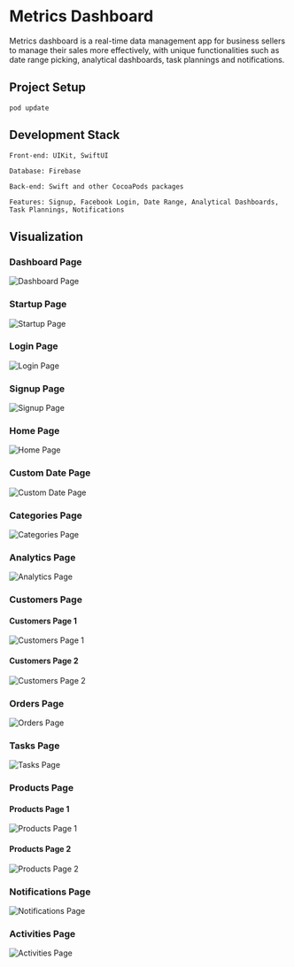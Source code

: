 # Metrics Dashboard
Metrics dashboard is a real-time data management app for business sellers to manage their sales more effectively, with unique functionalities such as date range picking, analytical dashboards, task plannings and notifications.

## Project Setup
```
pod update
```


## Development Stack
```
Front-end: UIKit, SwiftUI

Database: Firebase

Back-end: Swift and other CocoaPods packages

Features: Signup, Facebook Login, Date Range, Analytical Dashboards, Task Plannings, Notifications
```


## Visualization

### Dashboard Page
![Dashboard Page](https://github.com/Yrh7383111/Metrics-Dashboard/blob/master/Visualizations/Dashboard.png)

### Startup Page
![Startup Page](https://github.com/Yrh7383111/Metrics-Dashboard/blob/master/Visualizations/Startup.png)

### Login Page
![Login Page](https://github.com/Yrh7383111/Metrics-Dashboard/blob/master/Visualizations/Login.png)

### Signup Page
![Signup Page](https://github.com/Yrh7383111/Metrics-Dashboard/blob/master/Visualizations/Signup.png)

### Home Page
![Home Page](https://github.com/Yrh7383111/Metrics-Dashboard/blob/master/Visualizations/Home.png)

### Custom Date Page
![Custom Date Page](https://github.com/Yrh7383111/Metrics-Dashboard/blob/master/Visualizations/Custom%20Date.png)

### Categories Page
![Categories Page](https://github.com/Yrh7383111/Metrics-Dashboard/blob/master/Visualizations/Categories.png)

### Analytics Page
![Analytics Page](https://github.com/Yrh7383111/Metrics-Dashboard/blob/master/Visualizations/Analytics.png)

### Customers Page
#### Customers Page 1
![Customers Page 1](https://github.com/Yrh7383111/Metrics-Dashboard/blob/master/Visualizations/Customers%20-%201.png)
#### Customers Page 2
![Customers Page 2](https://github.com/Yrh7383111/Metrics-Dashboard/blob/master/Visualizations/Customers%20-%202.png)

### Orders Page
![Orders Page](https://github.com/Yrh7383111/Metrics-Dashboard/blob/master/Visualizations/Orders.png)

### Tasks Page
![Tasks Page](https://github.com/Yrh7383111/Metrics-Dashboard/blob/master/Visualizations/Tasks.png)

### Products Page
#### Products Page 1
![Products Page 1](https://github.com/Yrh7383111/Metrics-Dashboard/blob/master/Visualizations/Products%20-%201.png)
#### Products Page 2
![Products Page 2](https://github.com/Yrh7383111/Metrics-Dashboard/blob/master/Visualizations/Products%20-%202.png)

### Notifications Page
![Notifications Page](https://github.com/Yrh7383111/Metrics-Dashboard/blob/master/Visualizations/Notifications.png)

### Activities Page
![Activities Page](https://github.com/Yrh7383111/Metrics-Dashboard/blob/master/Visualizations/Activities.png)
